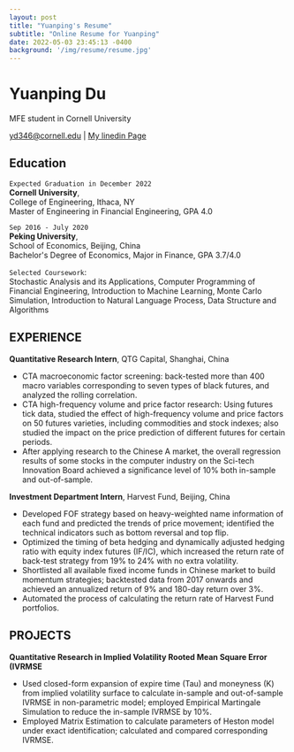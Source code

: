 ```yaml
---
layout: post
title: "Yuanping's Resume"
subtitle: "Online Resume for Yuanping"
date: 2022-05-03 23:45:13 -0400
background: '/img/resume/resume.jpg'
---
```


# Yuanping Du
MFE student in Cornell University

<div id="webaddress">
<a href="isaac@applesdofall.org">yd346@cornell.edu</a>
| <a href="www.linkedin.com/in/yuanping-du">My linedin Page</a>
</div>


## Education

`Expected Graduation in December 2022`   
__Cornell University__,    
College of Engineering, Ithaca, NY   
Master of Engineering in Financial Engineering, GPA 4.0          

`Sep 2016 - July 2020`    
__Peking University__,    
School of Economics, Beijing, China   
Bachelor's Degree of Economics, Major in Finance, GPA 3.7/4.0

`Selected Coursework`:   
Stochastic Analysis and its Applications, Computer Programming of Financial Engineering, Introduction to Machine Learning, Monte Carlo Simulation, Introduction to Natural Language Process, Data Structure and Algorithms



## EXPERIENCE
__Quantitative Research Intern__, QTG Capital, Shanghai, China   
* CTA macroeconomic factor screening: back-tested more than 400 macro variables corresponding to seven types of black futures, and analyzed the rolling correlation.
* CTA high-frequency volume and price factor research: Using futures tick data, studied the effect of high-frequency volume and price factors on 50 futures varieties, including commodities and stock indexes; also studied the impact on the price prediction of different futures for certain periods.    
* After applying research to the Chinese A market, the overall regression results of some stocks in the computer industry on the Sci-tech Innovation Board achieved a significance level of 10% both in-sample and out-of-sample.


__Investment Department Intern__, Harvest Fund, Beijing, China
* Developed FOF strategy based on heavy-weighted name information of each fund and predicted the trends of price movement; identified the technical indicators such as bottom reversal and top flip.
* Optimized the timing of beta hedging and dynamically adjusted hedging ratio with equity index futures (IF/IC), which increased the return rate of back-test strategy from 19% to 24% with no extra volatility.
* Shortlisted all available fixed income funds in Chinese market to build momentum strategies; backtested data from 2017 onwards and achieved an annualized return of 9% and 180-day return over 3%.
* Automated the process of calculating the return rate of Harvest Fund portfolios.

## PROJECTS
__Quantitative Research in Implied Volatility Rooted Mean Square Error (IVRMSE__

* Used closed-form expansion of expire time (Tau) and moneyness (K) from implied volatility surface to calculate in-sample and out-of-sample IVRMSE in non-parametric model; employed Empirical Martingale Simulation to reduce the in-sample IVRMSE by 10%.
* Employed Matrix Estimation to calculate parameters of Heston model under exact identification; calculated and compared corresponding IVRMSE.



<!-- ### Footer

Last updated: May 2013 -->
